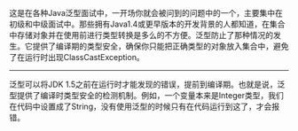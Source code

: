 这是在各种Java泛型面试中，一开场你就会被问到的问题中的一个，主要集中在初级和中级面试中。那些拥有Java1.4或更早版本的开发背景的人都知道，在集合中存储对象并在使用前进行类型转换是多么的不方便。泛型防止了那种情况的发生。它提供了编译期的类型安全，确保你只能把正确类型的对象放入集合中，避免了在运行时出现ClassCastException。

---

泛型可以将JDK 1.5之前在运行时才能发现的错误，提前到编译期。也就是说，泛型提供了编译时类型安全的检测机制。例如，一个变量本来是Integer类型，我们在代码中设置成了String，没有使用泛型的时候只有在代码运行到这了，才会报错。


